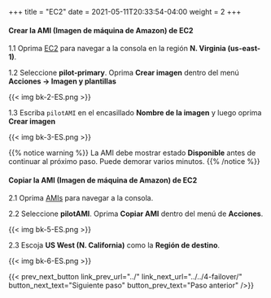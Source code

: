 +++
title = "EC2"
date =  2021-05-11T20:33:54-04:00
weight = 2
+++

#### Crear la AMI (Imagen de máquina de Amazon) de EC2

1.1 Oprima [EC2](https://us-east-1.console.aws.amazon.com/ec2/home?region=us-east-1#Instances:instanceState=running) para navegar a la consola en la región **N. Virginia (us-east-1)**.

1.2 Seleccione **pilot-primary**. Oprima **Crear imagen** dentro del menú **Acciones -> Imagen y plantillas**

{{< img bk-2-ES.png >}}

1.3 Escriba `pilotAMI` en el encasillado **Nombre de la imagen** y luego oprima **Crear imagen**

{{< img bk-3-ES.png >}}

{{% notice warning %}}
La AMI debe mostrar estado **Disponible** antes de continuar al próximo paso. Puede demorar varios minutos.
{{% /notice %}}

#### Copiar la AMI (Imagen de máquina de Amazon) de EC2

2.1 Oprima [AMIs](https://us-east-1.console.aws.amazon.com/ec2/v2/home?region=us-east-1#Images:visibility=owned-by-me) para navegar a la consola.

2.2 Seleccione **pilotAMI**. Oprima **Copiar AMI** dentro del menú de **Acciones**.

{{< img bk-5-ES.png >}}

2.3 Escoja **US West (N. California)** como la  **Región de destino**.

{{< img bk-6-ES.png >}}

{{< prev_next_button link_prev_url="../" link_next_url="../../4-failover/" button_next_text="Siguiente paso" button_prev_text="Paso anterior" />}}
